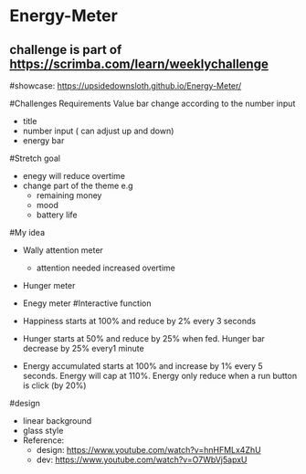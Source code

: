 # Energy-Meter
## challenge is part of https://scrimba.com/learn/weeklychallenge

#showcase: https://upsidedownsloth.github.io/Energy-Meter/

#Challenges Requirements
Value bar change according to the number input
- title
- number input ( can adjust up and down)
- energy bar

#Stretch goal
- enegy will reduce overtime
- change part of the theme e.g
    - remaining money 
    - mood
    - battery life
    
#My idea
- Wally attention meter
  - attention needed increased overtime
- Hunger meter

- Enegy meter
#Interactive function
- Happiness starts at 100% and reduce by 2% every 3 seconds
- Hunger starts at 50% and reduce by 25% when fed. Hunger bar decrease by 25% every1 minute
- Energy accumulated starts at 100% and increase by 1% every 5 seconds. Energy will cap at 110%. Energy only reduce when a run button is click (by 20%)

#design 
- linear background
- glass style
- Reference:
    - design: https://www.youtube.com/watch?v=hnHFMLx4ZhU
    - dev: https://www.youtube.com/watch?v=O7WbVj5apxU
    
